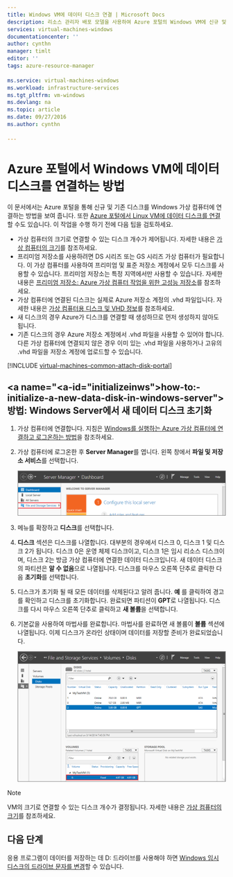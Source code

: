 ```yaml
---
title: Windows VM에 데이터 디스크 연결 | Microsoft Docs
description: 리소스 관리자 배포 모델을 사용하여 Azure 포털의 Windows VM에 신규 및 기존 데이터 디스크를 연결하는 방법.
services: virtual-machines-windows
documentationcenter: ''
author: cynthn
manager: timlt
editor: ''
tags: azure-resource-manager

ms.service: virtual-machines-windows
ms.workload: infrastructure-services
ms.tgt_pltfrm: vm-windows
ms.devlang: na
ms.topic: article
ms.date: 09/27/2016
ms.author: cynthn

---
```

# <a name="how-to-attach-a-data-disk-to-a-windows-vm-in-the-azure-portal"></a>Azure 포털에서 Windows VM에 데이터 디스크를 연결하는 방법
이 문서에서는 Azure 포털을 통해 신규 및 기존 디스크를 Windows 가상 컴퓨터에 연결하는 방법을 보여 줍니다. 또한 [Azure 포털에서 Linux VM에 데이터 디스크를 연결](virtual-machines-linux-attach-disk-portal.md)할 수도 있습니다. 이 작업을 수행 하기 전에 다음 팁을 검토하세요.

* 가상 컴퓨터의 크기로 연결할 수 있는 디스크 개수가 제어됩니다. 자세한 내용은 [가상 컴퓨터의 크기](virtual-machines-windows-sizes.md)를 참조하세요.
* 프리미엄 저장소를 사용하려면 DS 시리즈 또는 GS 시리즈 가상 컴퓨터가 필요합니다. 이 가상 컴퓨터를 사용하여 프리미엄 및 표준 저장소 계정에서 모두 디스크를 사용할 수 있습니다. 프리미엄 저장소는 특정 지역에서만 사용할 수 있습니다. 자세한 내용은 [프리미엄 저장소: Azure 가상 컴퓨터 작업을 위한 고성능 저장소](../storage/storage-premium-storage.md)를 참조하세요.
* 가상 컴퓨터에 연결된 디스크는 실제로 Azure 저장소 계정의 .vhd 파일입니다. 자세한 내용은 [가상 컴퓨터용 디스크 및 VHD 정보](virtual-machines-windows-about-disks-vhds.md)를 참조하세요.
* 새 디스크의 경우 Azure가 디스크를 연결할 때 생성하므로 먼저 생성하지 않아도 됩니다.
* 기존 디스크의 경우 Azure 저장소 계정에서 .vhd 파일을 사용할 수 있어야 합니다. 다른 가상 컴퓨터에 연결되지 않은 경우 이미 있는 .vhd 파일을 사용하거나 고유의 .vhd 파일을 저장소 계정에 업로드할 수 있습니다.

[!INCLUDE [virtual-machines-common-attach-disk-portal](../../includes/virtual-machines-common-attach-disk-portal.md)]

## <a name="<a-id="initializeinws"></a>how-to:-initialize-a-new-data-disk-in-windows-server"></a><a id="initializeinWS"></a>방법: Windows Server에서 새 데이터 디스크 초기화
1. 가상 컴퓨터에 연결합니다. 지침은 [Windows를 실행하는 Azure 가상 컴퓨터에 연결하고 로그온하는 방법](virtual-machines-windows-connect-logon.md)을 참조하세요.
2. 가상 컴퓨터에 로그온한 후 **Server Manager**를 엽니다. 왼쪽 창에서 **파일 및 저장소 서비스**를 선택합니다.
   
    ![서버 관리자 열기](./media/virtual-machines-windows-classic-attach-disk/fileandstorageservices.png)
3. 메뉴를 확장하고 **디스크**를 선택합니다.
4. **디스크** 섹션은 디스크를 나열합니다. 대부분의 경우에서 디스크 0, 디스크 1 및 디스크 2가 됩니다. 디스크 0은 운영 체제 디스크이고, 디스크 1은 임시 리소스 디스크이며, 디스크 2는 방금 가상 컴퓨터에 연결한 데이터 디스크입니다. 새 데이터 디스크의 파티션은 **알 수 없음**으로 나열됩니다. 디스크를 마우스 오른쪽 단추로 클릭한 다음 **초기화**를 선택합니다.
5. 디스크가 초기화 될 때 모든 데이터를 삭제된다고 알려 줍니다. **예** 를 클릭하여 경고를 확인하고 디스크를 초기화합니다. 완료되면 파티션이 **GPT**로 나열됩니다. 디스크를 다시 마우스 오른쪽 단추로 클릭하고 **새 볼륨**을 선택합니다.
6. 기본값을 사용하여 마법사를 완료합니다. 마법사를 완료하면 새 볼륨이 **볼륨** 섹션에 나열됩니다. 이제 디스크가 온라인 상태이며 데이터를 저장할 준비가 완료되었습니다.

    ![볼륨 초기화됨](./media/virtual-machines-windows-classic-attach-disk/newvolumecreated.png)

> [!NOTE]
> VM의 크기로 연결할 수 있는 디스크 개수가 결정됩니다. 자세한 내용은 [가상 컴퓨터의 크기](virtual-machines-linux-sizes.md)를 참조하세요.
> 
> 

## <a name="next-steps"></a>다음 단계
응용 프로그램이 데이터를 저장하는 데 D: 드라이브를 사용해야 하면 [Windows 임시 디스크의 드라이브 문자를 변경](virtual-machines-windows-classic-change-drive-letter.md)할 수 있습니다.

<!--HONumber=Oct16_HO2-->


